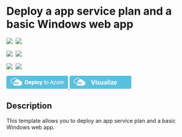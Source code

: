 # Deploy a app service plan and a basic Windows web app

<IMG SRC="https://azurequickstartsservice.blob.core.windows.net/badges/101-webapp-basic-windows/PublicLastTestDate.svg" />&nbsp;
<IMG SRC="https://azurequickstartsservice.blob.core.windows.net/badges/101-webapp-basic-windows/PublicDeployment.svg" />&nbsp;

<IMG SRC="https://azurequickstartsservice.blob.core.windows.net/badges/101-webapp-basic-windows/FairfaxLastTestDate.svg" />&nbsp;
<IMG SRC="https://azurequickstartsservice.blob.core.windows.net/badges/101-webapp-basic-windows/FairfaxDeployment.svg" />&nbsp;

<IMG SRC="https://azurequickstartsservice.blob.core.windows.net/badges/101-webapp-basic-windows/BestPracticeResult.svg" />&nbsp;
<IMG SRC="https://azurequickstartsservice.blob.core.windows.net/badges/101-webapp-basic-windows/CredScanResult.svg" />&nbsp;

<a href="https://portal.azure.com/#create/Microsoft.Template/uri/https%3A%2F%2Fgithub.com%2FAzure%2Fazure-quickstart-templates%2Ftree%2Fmaster%2F101-webapp-basic-windows%2Fazuredeploy.json" target="_blank">
<img src="https://raw.githubusercontent.com/Azure/azure-quickstart-templates/master/1-CONTRIBUTION-GUIDE/images/deploytoazure.png"/>
</a>
<a href="http://armviz.io/#/?load=https://github.com/Azure/azure-quickstart-templates/tree/master/101-webapp-basic-windows/azuredeploy.json" target="_blank">
<img src="https://raw.githubusercontent.com/Azure/azure-quickstart-templates/master/1-CONTRIBUTION-GUIDE/images/visualizebutton.png"/>
</a>

## Description
This template allows you to deploy an app service plan and a basic Windows web app. 



